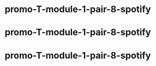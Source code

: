 # promo-T-module-1-pair-8-spotify
# promo-T-module-1-pair-8-spotify
# promo-T-module-1-pair-8-spotify
